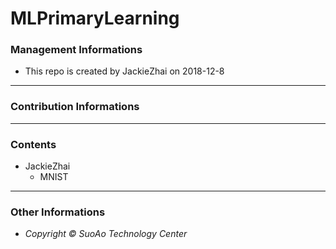 # MLPrimaryLearning
### Management Informations
+ This repo is created by JackieZhai on 2018-12-8
---
### Contribution Informations

---
### Contents
+ JackieZhai
  + MNIST
---
### Other Informations
+ *Copyright © SuoAo Technology Center*
